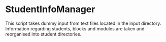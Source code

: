 # StudentInfoManager
 This script takes dummy input from text files located in the input directory. Information regarding students, blocks and modules are taken and reorganised into student directories.
